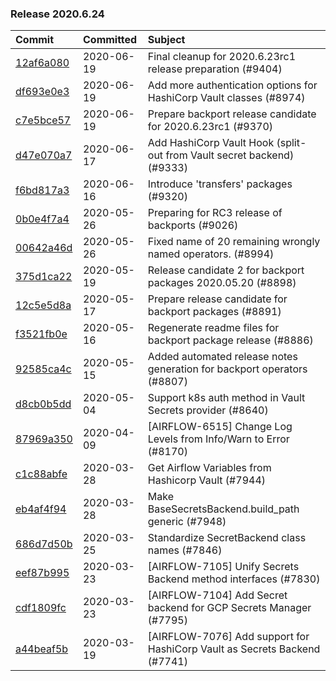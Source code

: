 
### Release 2020.6.24

| Commit                                                                                         | Committed   | Subject                                                                   |
|:-----------------------------------------------------------------------------------------------|:------------|:--------------------------------------------------------------------------|
| [12af6a080](https://github.com/apache/airflow/commit/12af6a08009b8776e00d8a0aab92363eb8c4e8b1) | 2020-06-19  | Final cleanup for 2020.6.23rc1 release preparation (#9404)                |
| [df693e0e3](https://github.com/apache/airflow/commit/df693e0e3138f6601c4776cd529d8cb7bcde2f90) | 2020-06-19  | Add more authentication options for HashiCorp Vault classes (#8974)       |
| [c7e5bce57](https://github.com/apache/airflow/commit/c7e5bce57fe7f51cefce4f8a41ce408ac5675d13) | 2020-06-19  | Prepare backport release candidate for 2020.6.23rc1 (#9370)               |
| [d47e070a7](https://github.com/apache/airflow/commit/d47e070a79b574cca043ca9c06f91d47eecb3040) | 2020-06-17  | Add HashiCorp Vault Hook (split-out from Vault secret backend) (#9333)    |
| [f6bd817a3](https://github.com/apache/airflow/commit/f6bd817a3aac0a16430fc2e3d59c1f17a69a15ac) | 2020-06-16  | Introduce &#39;transfers&#39; packages (#9320)                                    |
| [0b0e4f7a4](https://github.com/apache/airflow/commit/0b0e4f7a4cceff3efe15161fb40b984782760a34) | 2020-05-26  | Preparing for RC3 release of backports (#9026)                             |
| [00642a46d](https://github.com/apache/airflow/commit/00642a46d019870c4decb3d0e47c01d6a25cb88c) | 2020-05-26  | Fixed name of 20 remaining wrongly named operators. (#8994)               |
| [375d1ca22](https://github.com/apache/airflow/commit/375d1ca229464617780623c61c6e8a1bf570c87f) | 2020-05-19  | Release candidate 2 for backport packages 2020.05.20 (#8898)              |
| [12c5e5d8a](https://github.com/apache/airflow/commit/12c5e5d8ae25fa633efe63ccf4db389e2b796d79) | 2020-05-17  | Prepare release candidate for backport packages (#8891)                   |
| [f3521fb0e](https://github.com/apache/airflow/commit/f3521fb0e36733d8bd356123e56a453fd37a6dca) | 2020-05-16  | Regenerate readme files for backport package release (#8886)              |
| [92585ca4c](https://github.com/apache/airflow/commit/92585ca4cb375ac879f4ab331b3a063106eb7b92) | 2020-05-15  | Added automated release notes generation for backport operators (#8807)   |
| [d8cb0b5dd](https://github.com/apache/airflow/commit/d8cb0b5ddb02d194742e374d9ac90dd8231f6e80) | 2020-05-04  | Support k8s auth method in Vault Secrets provider (#8640)                 |
| [87969a350](https://github.com/apache/airflow/commit/87969a350ddd41e9e77776af6d780b31e363eaca) | 2020-04-09  | [AIRFLOW-6515] Change Log Levels from Info/Warn to Error (#8170)          |
| [c1c88abfe](https://github.com/apache/airflow/commit/c1c88abfede7a36c3b1d1b511fbc6c03af46d363) | 2020-03-28  | Get Airflow Variables from Hashicorp Vault (#7944)                        |
| [eb4af4f94](https://github.com/apache/airflow/commit/eb4af4f944c77e67e167bbb6b0a2aaf075a95b50) | 2020-03-28  | Make BaseSecretsBackend.build_path generic (#7948)                        |
| [686d7d50b](https://github.com/apache/airflow/commit/686d7d50bd21622724d6818021355bc6885fd3de) | 2020-03-25  | Standardize SecretBackend class names (#7846)                             |
| [eef87b995](https://github.com/apache/airflow/commit/eef87b9953347a65421f315a07dbef37ded9df66) | 2020-03-23  | [AIRFLOW-7105] Unify Secrets Backend method interfaces (#7830)            |
| [cdf1809fc](https://github.com/apache/airflow/commit/cdf1809fce0e59c8379a799f1738d8d813abbf51) | 2020-03-23  | [AIRFLOW-7104] Add Secret backend for GCP Secrets Manager (#7795)         |
| [a44beaf5b](https://github.com/apache/airflow/commit/a44beaf5bddae2a8de0429af45be5ff78a7d4d4e) | 2020-03-19  | [AIRFLOW-7076] Add support for HashiCorp Vault as Secrets Backend (#7741) |

